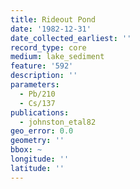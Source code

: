 ```yaml
---
title: Rideout Pond
date: '1982-12-31'
date_collected_earliest: ''
record_type: core
medium: lake_sediment
feature: '592'
description: ''
parameters:
  - Pb/210
  - Cs/137
publications:
  - johnston_etal82
geo_error: 0.0
geometry: ''
bbox: ~
longitude: ''
latitude: ''
---
```

